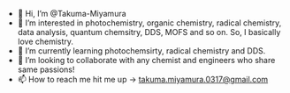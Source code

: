 - 👋 Hi, I’m @Takuma-Miyamura
- 👀 I’m interested in photochemistry, organic chemistry, radical chemistry, data analysis, quantum chemsitry, DDS, MOFS and so on. So, I basically love chemistry.
- 🌱 I’m currently learning photochemsirty, radical chemistry and DDS.
- 💞️ I’m looking to collaborate with any chemist and engineers who share same passions!
- 📫 How to reach me hit me up → takuma.miyamura.0317@gmail.com

<!---
Takuma-Miyamura/Takuma-Miyamura is a ✨ special ✨ repository because its `README.md` (this file) appears on your GitHub profile.
You can click the Preview link to take a look at your changes.
--->
